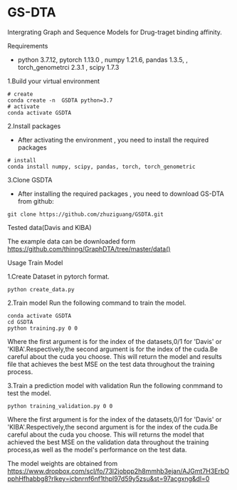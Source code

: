 # GS-DTA
Intergrating Graph and Sequence Models for Drug-traget binding affinity.

Requirements

+ python 3.7.12, pytorch 1.13.0 , numpy 1.21.6, pandas 1.3.5,  , torch_genometrci 2.3.1 , scipy 1.7.3

1.Build your virtual environment
 ```
# create 
conda create -n  GSDTA python=3.7
# activate 
conda activate GSDTA
```
 2.Install packages
+ After activating the environment , you need to install the required packages
```
# install
conda install numpy, scipy, pandas, torch, torch_genometric
```
3.Clone GSDTA
+ After installing the required packages , you need to download GS-DTA from github:
```
git clone https://github.com/zhuziguang/GSDTA.git
```
Tested data(Davis and KIBA)

The example data can be downloaded form   https://github.com/thinng/GraphDTA/tree/master/data()

Usage
Train Model

1.Create Dataset  in pytorch format.
```
python create_data.py
```

2.Train model
Run the following command to train the model.
```
conda activate GSDTA
cd GSDTA
python training.py 0 0
```
Where the first argument is for the  index of the datasets,0/1 for 'Davis' or 'KIBA'.Respectively,the second argument is for the index of the cuda.Be careful about the cuda you choose.
This will return the model and results file that achieves the best MSE on the test data throughout the training process.

3.Train a prediction model with validation
Run the following conmmand to test the model.
```
python training_validation.py 0 0
```
Where the first argument is for the  index of the datasets,0/1 for 'Davis' or 'KIBA'.Respectively,the second argument is for the index of the cuda.Be careful about the cuda you choose.
This will returns the model that achieved the best MSE on the validation data throughout the training process,as well as the model's performance on the test data.

The model weights are obtained from https://www.dropbox.com/scl/fo/73l2jobpp2h8mmhb3ejan/AJGmt7H3ErbOpphHfhabbg8?rlkey=icbnrnf6nf1thpl97d59y5zsu&st=97acgxng&dl=0

